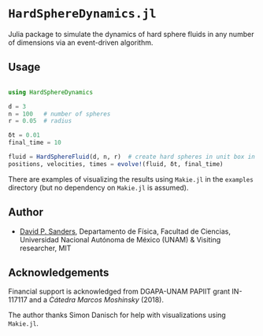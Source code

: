 # `HardSphereDynamics.jl`

Julia package to simulate the dynamics of hard sphere fluids in any number of dimensions via an event-driven algorithm.


## Usage

```julia

using HardSphereDynamics

d = 3
n = 100   # number of spheres
r = 0.05  # radius

δt = 0.01
final_time = 10

fluid = HardSphereFluid(d, n, r)  # create hard spheres in unit box in d dimensions
positions, velocities, times = evolve!(fluid, δt, final_time)
```

There are examples of visualizing the results using `Makie.jl` in the `examples` directory
(but no dependency on `Makie.jl` is assumed).

## Author

- [David P. Sanders](http://sistemas.fciencias.unam.mx/~dsanders), Departamento de Física, Facultad de Ciencias, Universidad Nacional Autónoma de México (UNAM) & Visiting researcher, MIT



## Acknowledgements

Financial support is acknowledged from DGAPA-UNAM PAPIIT grant IN-117117 and a *Cátedra Marcos Moshinsky* (2018).

The author thanks Simon Danisch for help with visualizations using `Makie.jl`.
